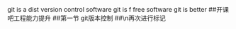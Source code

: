 git is a dist version control software
git is f free software
git is better
##开课吧工程能力提升
##第一节 git版本控制
##\n再次进行标记
